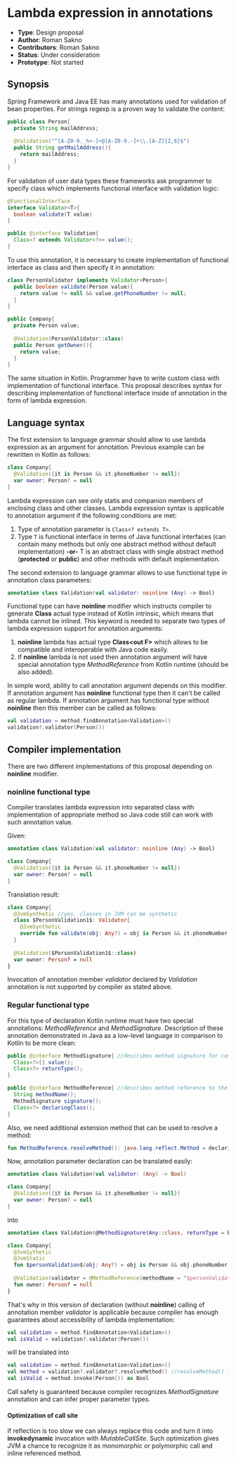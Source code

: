 # Lambda expression in annotations

* **Type**: Design proposal
* **Author**: Roman Sakno
* **Contributors**: Roman Sakno
* **Status**: Under consideration
* **Prototype**: Not started

## Synopsis
Spring Framework and Java EE has many annotations used for validation of bean properties. For strings regexp is a proven way to validate the content:
```java
public class Person{
  private String mailAddress;
  
  @Validation("^[A-Z0-9._%+-]+@[A-Z0-9.-]+\\.[A-Z]{2,6}$")
  public String getMailAddress(){
    return mailAddress;
  }
}
```

For validation of user data types these frameworks ask programmer to specify class which implements functional interface with validation logic:

```java
@FunctionalInterface
interface Validator<T>{
  boolean validate(T value)
}

public @interface Validation{
  Class<? extends Validator<?>> value();
}
```

To use this annotation, it is necessary to create implementation of functional interface as class and then specify it in annotation:
```java
class PersonValidator implements Validator<Person>{
  public boolean validate(Person value){
    return value != null && value.getPhoneNumber != null;
  }
}

public Company{
  private Person value;
 
  @Validation(PersonValidator::class)
  public Person getOwner(){
    return value;
  }
}
```

The same situation in Kotlin. Programmer have to write custom class with implementation of functional interface. This proposal describes syntax for describing implementation of functional interface inside of annotation in the form of lambda expression.

## Language syntax
The first extension to language grammar should allow to use lambda expression as an argument for annotation. Previous example can be rewritten in Kotlin as follows:
```kotlin
class Company{
  @Validation({it is Person && it.phoneNumber != null})
  var owner: Person? = null
}
```

Lambda expression can see only statis and companion members of enclosing class and other classes.
Lambda expression syntax is applicable to annotation argument if the following conditions are met:
1. Type of annotation parameter is `Class<? extends T>`.
1. Type `T` is functional interface in terms of Java functional interfaces (can contain many methods but only one abstract method without default implementation) **-or-** T is an abstract class with single abstract method (**protected** or **public**) and other methods with default implementation.

The second extension to language grammar allows to use functional type in annotation class parameters:
```kotlin
annotation class Validation(val validator: noinline (Any) -> Bool)
```
Functional type can have **noinline** modifier which instructs compiler to generate **Class** actual type instead of Kotlin intrinsic, which means that lambda cannot be inlined. This keyword is needed to separate two types of lambda expression support for annotation arguments:
1. **noinline** lambda has actual type **Class&lt;out F&gt;** which allows to be compatible and interoperable with Java code easily.
1. If **noinline** lambda is not used then annotation argument will have special annotation type *MethodReference* from Kotlin runtime (should be also added).

In simple word, ability to call annotation argument depends on this modifier. If annotation argument has **noinline** functional type then it can't be called as regular lambda. If annotation argument has functional type without **noinline** then this member can be called as follows:

```kotlin
val validation = method.findAnnotation<Validation>()
validation?.validator(Person())
```

## Compiler implementation
There are two different implementations of this proposal depending on **noinline** modifier.

### noinline functional type
Compiler translates lambda expression into separated class with implementation of appropriate method so Java code still can work with such annotation value.

Given:
```kotlin
annotation class Validation(val validator: noinline (Any) -> Bool)

class Company{
  @Validation({it is Person && it.phoneNumber != null})
  var owner: Person? = null
}
```
Translation result:
```kotlin
class Company{
  @JvmSynthetic //yes, classes in JVM can be synthetic
  class $PersonValidation1$: Validator{
    @JvmSynthetic
    override fun validate(obj: Any?) = obj is Person && it.phoneNumber != null
  }
  
  @Validation($PersonValidation1$::class)
  var owner: Person? = null
}
```

Invocation of annotation member _validator_ declared by _Validation_ annotation is not supported by compiler as stated above.

### Regular functional type
For this type of declaration Kotlin runtime must have two special annotations: *MethodReference* and *MethodSignature*. Description of these annotation demonstrated in Java as a low-level language in comparison to Kotlin to be more clean:
```java
public @interface MethodSignature{ //describes method signature for compiler control
  Class<?>[] value();
  Class<?> returnType();
}

public @interface MethodReference{ //describes method reference to the actual lambda implementation
  String methodName();
  MethodSignature signature();
  Class<?> declaringClass();
}
```
Also, we need additional extension method that can be used to resolve a method:
```kotlin
fun MethodReference.resolveMethod(): java.lang.reflect.Method = declaringClass.getDeclaredMethod(methodName, signature)
```

Now, annotation parameter declaration can be translated easily:
```kotlin
annotation class Validation(val validator: (Any) -> Bool)

class Company{
  @Validation({it is Person && it.phoneNumber != null})
  var owner: Person? = null
}
```
into
```kotlin
annotation class Validation(@MethodSignature(Any::class, returnType = Bool::class) val validator: MethodReference)

class Company{
  @JvmSythetic
  @JvmStatic
  fun $personValidation$(obj: Any?) = obj is Person && obj.phoneNumber != null
  
  @Validation(validator = @MethodReference(methodName = "$personValidation$", signature = @MethodSignature(Any::class, Bool::class), declaringClass = Company::class)
  fun owner: Person? = null
}
```
That's why in this version of declaration (without **noinline**) calling of annotation member *validator* is applicable because compiler has enough guarantees about accessibility of lambda implementation:
```kotlin
val validation = method.findAnnotation<Validation>()
val isValid = validation?.validator(Person())
```
will be translated into
```kotlin
val validation = method.findAnnotation<Validation>()
val method = validation?.validator?.resolveMethod() //resolveMethod() is an extension in runtime library described above
val isValid = method.invoke(Person()) as Bool
```
Call safety is guaranteed because compiler recognizes *MethodSignature* annotation and can infer proper parameter types.

#### Optimization of call site
If reflection is too slow we can always replace this code and turn it into **invokedynamic** invocation with *MutableCallSite*. Such optimization gives JVM a chance to recognize it as monomorphic or polymorphic call and inline referenced method.

